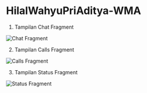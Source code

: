 # HilalWahyuPriAditya-WMA


1. Tampilan Chat Fragment

![Chat Fragment](https://user-images.githubusercontent.com/80748383/137281002-8c335163-6477-4072-a9dd-8132774adb30.jpeg)


2. Tampilan Calls Fragment

![Calls Fragment](https://user-images.githubusercontent.com/80748383/137281092-807eb415-01d7-4e10-b6e9-835819bc69c9.jpeg)


3. Tampilan Status Fragment

![Status Fragment](https://user-images.githubusercontent.com/80748383/137281112-7dd54478-32f9-4913-9576-0608ba3d284e.jpeg)


